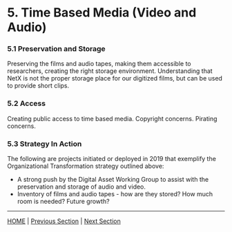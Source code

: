# 5. Time Based Media (Video and Audio)

### 5.1 Preservation and Storage

Preserving the films and audio tapes, making them accessible to researchers, creating the right storage environment. Understanding that NetX is not the proper storage place for our digitized films, but can be used to provide short clips.

### 5.2 Access

Creating public access to time based media. Copyright concerns. Pirating concerns.

### 5.3 Strategy In Action

The following are projects initiated or deployed in 2019 that exemplify the Organizational Transformation strategy outlined above:

* A strong push by the Digital Asset Working Group to assist with the preservation and storage of audio and video.
* Inventory of films and audio tapes - how are they stored? How much room is needed? Future growth?

-----

[HOME](index.md) | [Previous Section](04_Organizational_Adaptation.md) | [Next Section](06_Digital_Asset_Management.md)
